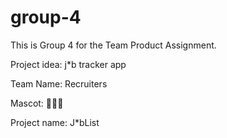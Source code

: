 # group-4
This is Group 4 for the Team Product Assignment.

Project idea: j*b tracker app

Team Name: Recruiters

Mascot: 🥀🥀🥀

Project name: J*bList
